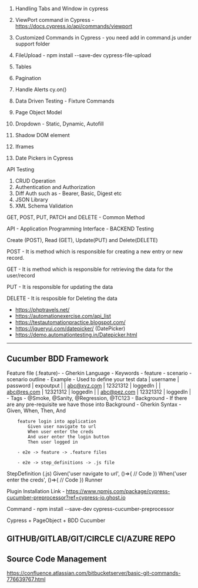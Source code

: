 1. Handling Tabs and Window in cypress
2. ViewPort command in Cypress - https://docs.cypress.io/api/commands/viewport
3. Customized Commands in Cypress - you need add in command.js under support folder
4. FileUpload - npm install --save-dev cypress-file-upload
5. Tables 



1. Pagination
2. Handle Alerts  cy.on()
3. Data Driven Testing - Fixture Commands
4. Page Object Model 


1. Dropdown - Static, Dynamic, Autofill
2. Shadow DOM element
3. Iframes
4. Date Pickers in Cypress

API Testing
1. CRUD Operation
2. Authentication and Authorization
3. Diff Auth such as - Bearer, Basic, Digest etc
4. JSON Library 
5. XML Schema Validation

GET, POST, PUT, PATCH and DELETE - Common Method

API - Application Programming Interface - BACKEND Testing

Create (POST), Read (GET), Update(PUT) and Delete(DELETE)

POST - It is method which is responsible for creating a new entry or new record.

GET - It is method which is responsible for retrieving the data for the user/record

PUT - It is responsible for updating the data

DELETE - It is resposible for Deleting the data

- https://phptravels.net/
- https://automationexercise.com/api_list
- https://testautomationpractice.blogspot.com/
- https://jqueryui.com/datepicker/ (DatePicker)
- https://demo.automationtesting.in/Datepicker.html
----------------------------

Cucumber BDD Framework
----------------------

Feature file (.feature)-
    - Gherkin Language 
    - Keywords
        - feature
        - scenario
        - scenario outline 
        - Example - Used to define your test data 
            | username     | password | expoutput |
            | abc@xyz.com  | 12321312 | loggedIn  | 
            | abc@res.com  | 12321312 | loggedIn  | 
            | abc@pez.com  | 12321312 | loggedIn  | 
        - Tags  -  @Smoke, @Sanity, @Regression, @TC123
        - Background - If there are any pre-requisite we have those into Background
        - Gherkin Syntax - Given, When, Then, And

        feature login into application
            Given user navigate to url
            When user enter the creds
            And user enter the login button
            Then user logged in

        - e2e -> feature -> .feature files

        - e2e -> step_definitions -> .js file

StepDefinition (.js)
        Given('user navigate to url', ()=>{
            // Code 
        })
        When('user enter the creds', ()=>{
            // Code 
        })
Runner


Plugin Installation Link - https://www.npmjs.com/package/cypress-cucumber-preprocessor?ref=cypress-io.ghost.io

Command - npm install --save-dev cypress-cucumber-preprocessor

Cypress + PageObject + BDD Cucumber

GITHUB/GITLAB/GIT/CIRCLE CI/AZURE REPO
-------------------------------------

Source Code Management
----------------------

https://confluence.atlassian.com/bitbucketserver/basic-git-commands-776639767.html